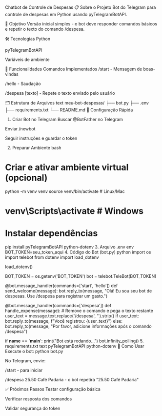 Chatbot de Controle de Despesas
📋 Sobre o Projeto
Bot do Telegram para controle de despesas em Python usando pyTelegramBotAPI.

🎯 Objetivo
Versão inicial simples - o bot deve responder comandos básicos e repetir o texto do comando /despesa.

🛠 Tecnologias
Python

pyTelegramBotAPI

Variáveis de ambiente

📝 Funcionalidades
Comandos Implementados
/start - Mensagem de boas-vindas

/hello - Saudação

/despesa [texto] - Repete o texto enviado pelo usuário

🗂 Estrutura de Arquivos
text
meu-bot-despesas/
├── bot.py
├── .env
├── requirements.txt
└── README.md
🔧 Configuração Rápida
1. Criar Bot no Telegram
Buscar @BotFather no Telegram

Enviar /newbot

Seguir instruções e guardar o token

2. Preparar Ambiente
bash
# Criar e ativar ambiente virtual (opcional)
python -m venv venv
source venv/bin/activate  # Linux/Mac
# venv\Scripts\activate  # Windows

# Instalar dependências
pip install pyTelegramBotAPI python-dotenv
3. Arquivo .env
env
BOT_TOKEN=seu_token_aqui
4. Código do Bot (bot.py)
python
import os
import telebot
from dotenv import load_dotenv

load_dotenv()

BOT_TOKEN = os.getenv('BOT_TOKEN')
bot = telebot.TeleBot(BOT_TOKEN)

@bot.message_handler(commands=['start', 'hello'])
def send_welcome(message):
    bot.reply_to(message, "Olá! Eu sou seu bot de despesas. Use /despesa para registrar um gasto.")

@bot.message_handler(commands=['despesa'])
def handle_expense(message):
    # Remove o comando e pega o texto restante
    user_text = message.text.replace('/despesa', '').strip()
    if user_text:
        bot.reply_to(message, f"Você registrou: {user_text}")
    else:
        bot.reply_to(message, "Por favor, adicione informações após o comando /despesa")

if __name__ == '__main__':
    print("Bot está rodando...")
    bot.infinity_polling()
5. requirements.txt
text
pyTelegramBotAPI
python-dotenv
🚀 Como Usar
Execute o bot: python bot.py

No Telegram, envie:

/start - para iniciar

/despesa 25.50 Café Padaria - o bot repetirá "25.50 Café Padaria"

✅ Próximos Passos
Testar configuração básica

Verificar resposta dos comandos

Validar segurança do token